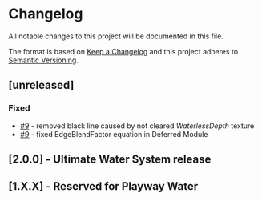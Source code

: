 # Changelog
All notable changes to this project will be documented in this file.

The format is based on [Keep a Changelog](http://keepachangelog.com/en/1.0.0/)
and this project adheres to [Semantic Versioning](http://semver.org/spec/v2.0.0.html).

## [unreleased]

### Fixed
- [#9](https://github.com/Moonlit-Games/Ultimate-Water-System/issues/9) - removed black line caused by not cleared _WaterlessDepth_ texture
- [#9](https://github.com/Moonlit-Games/Ultimate-Water-System/issues/9) - fixed EdgeBlendFactor equation in Deferred Module

## [2.0.0] - Ultimate Water System release
## [1.X.X] - Reserved for Playway Water